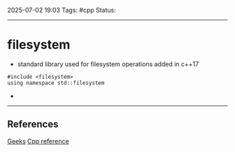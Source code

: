 
2025-07-02 19:03
Tags: #cpp
Status:

---
# filesystem
- standard library used for filesystem operations added in c++17
```
#include <filesystem>
using namespace std::filesystem
```
- 


---
## References
[Geeks](https://www.geeksforgeeks.org/cpp/file-system-library-in-cpp-17/)
[Cpp reference](https://en.cppreference.com/w/cpp/filesystem.html)


